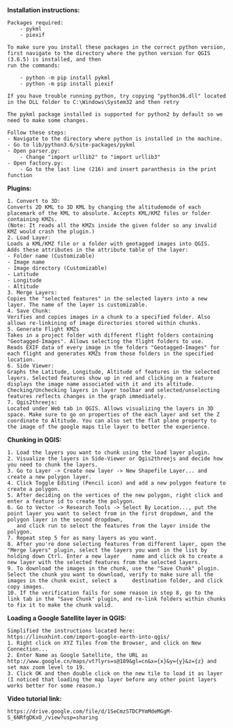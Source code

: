 **Installation instructions:**

	Packages required:
		- pykml
		- piexif
	
	To make sure you install these packages in the correct python version, first navigate to the directory where the python version for QGIS (3.6.5) is installed, and then
	run the commands:

		- python -m pip install pykml
		- python -m pip install piexif

	If you have trouble running python, try copying "python36.dll" located in the DLL folder to C:\Windows\System32 and then retry

	The pykml package installed is supported for python2 by default so we need to make some changes.

	Follow these steps:
	- Navigate to the directory where python is installed in the machine.
	- Go to lib/python3.6/site-packages/pykml
	- Open parser.py:
		- Change "import urllib2" to "import urllib3"
	- Open factory.py:
		- Go to the last line (216) and insert paranthesis in the print function

**Plugins:**
	
	1. Convert to 3D:
	Converts 2D KML to 3D KML by changing the altitudemode of each placemark of the KML to absolute. Accepts KML/KMZ files or folder containing KMZs. 
    (Note: It reads all the KMZs inside the given folder so any invalid KMZ would crash the plugin.)
	2. Load Layer: 
	Loads a KML/KMZ file or a folder with geotagged images into QGIS. 
	Adds these attributes in the attribute table of the layer: 
	- Folder name (Customizable)
	- Image name
	- Image directory (Customizable)
	- Latitude
	- Longitude
	- Altitude
	3. Merge Layers: 
	Copies the "selected features" in the selected layers into a new layer. The name of the layer is customizable.
	4. Save Chunk: 
	Verifies and copies images in a chunk to a specified folder. Also allows re-linkining of image directories stored within chunks.
	5. Generate Flight KMZs
	Takes in a project folder with different flight folders containing "Geotagged-Images". Allows selecting the flight folders to use. 
    Reads EXIF data of every image in the folders "Geotagged-Images" for each flight and generates KMZs from those folders in the specified location.
	6. Side Viewer: 
	Graphs the Latitude, Longitude, Altitude of features in the selected layers. Selected features show up in red and clicking on a feature displays the image name associated with it and its altitude. Checking/Unchecking layers in layer toolbar and selected/unselecting features reflects changes in the graph immediately.	
    7. Qgis2threejs: 
    Located under Web tab in QGIS. Allows visualizing the layers in 3D space. Make sure to go on properties of the each layer and set the Z coordinate to Altitude. You can also set the flat plane property to the image of the google maps tile layer to better the experience.

**Chunking in QGIS:**

	1. Load the layers you want to chunk using the load layer plugin.
	2. Visualize the layers in Side-Viewer or Qgis2threejs and decide how you need to chunk the layers.
	3. Go to Layer -> Create new layer -> New Shapefile Layer... and create a new polygon layer.
	4. Click Toggle Editing (Pencil icon) and add a new polygon feature to create a polygon.
	5. After deciding on the vertices of the new polygon, right click and enter a feature id to create the polygon.
	6. Go to Vector -> Research Tools -> Select By Location..., put the point layer you want to select from in the first dropdown, and the polygon layer in the second dropdown, 
	   and click run to select the features from the layer inside the polygon.
	7. Repeat step 5 for as many layers as you want.
	8. After you're done selecting features from different layer, open the "Merge layers" plugin, select the layers you want in the list by holding down Ctrl. Enter a new layer 	name and click ok to create a new layer with the selected features from the selected layers.
	9. To download the images in the chunk, use the "Save Chunk" plugin. Select the chunk you want to download, verify to make sure all the images in the chunk exist, select a 	destination folder, and click copy images.
	10. If the verification fails for some reason in step 8, go to the link tab in the "Save Chunk" plugin, and re-link folders within chunks to fix it to make the chunk valid.

**Loading a Google Satellite layer in QGIS:**
	
	Simplified the instructions located here: https://linuxhint.com/import-google-earth-into-qgis/
	1. Right click on XYZ Tiles from the Browser, and click on New Connection...
	2. Enter Name as Google Satellite, the URL as http://www.google.cn/maps/vt?lyrs=s@189&gl=cn&x={x}&y={y}&z={z} and set max zoom level to 19.
	3. Click OK and then double click on the new tile to load it as layer (I noticed that loading the map layer before any other point layers works better for some reason.)

**Video tutorial link:**
    
    https://drive.google.com/file/d/1SeCmzSTDCPYmMdeMGgM-S_6NRfgDKxO_/view?usp=sharing
